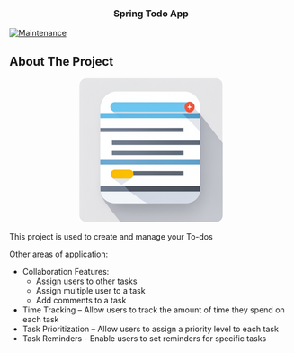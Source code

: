 <div align="center">
<h3 align="center">Spring Todo App</h3>
</div>

[![Maintenance](https://img.shields.io/badge/Maintained%3F-yes-green.svg)](https://github.com/chfle/spring_todo_app/graphs/commit-activity)

<!-- ABOUT THE PROJECT -->
## About The Project

<p align="center">
<img src="readme/images/app.png" alt="project image">
</p>

 This project is used to create and manage your To-dos
 
 Other areas of application:
 
- Collaboration Features:
  - Assign users to other tasks
  - Assign multiple user to a task
  - Add comments to a task
- Time Tracking – Allow users to track the amount of time they spend on each task
- Task Prioritization – Allow users to assign a priority level to each task
- Task Reminders - Enable users to set reminders for specific tasks
